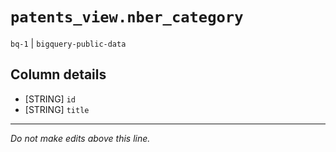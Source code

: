 # `patents_view.nber_category`
`bq-1` | `bigquery-public-data`

## Column details
* [STRING]    `id`
* [STRING]    `title`

-------------------------------------------------------------------------------
*Do not make edits above this line.*
